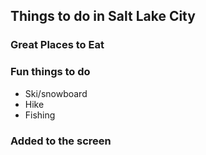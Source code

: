 ## Things to do in Salt Lake City

### Great Places to Eat

### Fun things to do

- Ski/snowboard
- Hike
- Fishing

### Added to the screen
